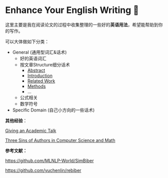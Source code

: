 # Enhance Your English Writing :punch:

这里主要是我在阅读论文的过程中收集整理的一些好的**英语用法**，希望能帮助到你的写作。



可以大体做如下分类：

- General (通用型词汇&话术)
  - 好的英语词汇
  - 按文章Structure细分话术
    - [Abstract](./1-Abstract)
    - [Introduction](./2-Introduction)
    - [Related Work](./3-Related-Works)
    - [Methods](./4-Methods)
    - ...
  - 公式相关
  - 数学符号
- Specific Domain (自己小方向的一些话术)



**其他经验**：

[Giving an Academic Talk](https://people.eecs.berkeley.edu/~jrs/speaking.html)

[Three Sins of Authors in Computer Science and Math](http://www.cs.cmu.edu/~jrs/sins.html)



**参考文献：**

https://github.com/MLNLP-World/SimBiber

https://github.com/yuchenlin/rebiber

